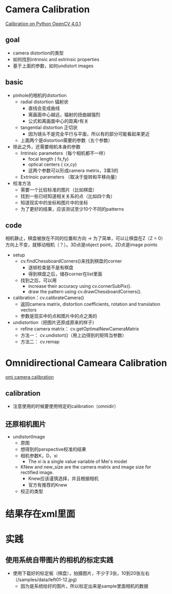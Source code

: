 # Camera Calibration
[Calibration on Python OpenCV 4.0.1](https://docs.opencv.org/4.0.1/dc/dbb/tutorial_py_calibration.html)
## goal
* camera distortion的类型
* 如何找到intrinsic and extrinsic properties
* 基于上面的参数，如何undistort images

## basic
* pinhole的相机的distortion
	* radial distortion 辐射状
		* 直线会变成曲线
		* 离画面中心越远，辐射的扭曲越强烈
		* 公式和离画面中心的距离r有关
	* tangential distortion 正切状
		* 因为镜头不是完全平行与平面，所以有的部分可能看起来更近
	* 上面两个是distortion需要的参数（五个参数）
* 除此之外，还需要相机本身的参数
	* Intrinsic parameters（每个相机都不一样）
		* focal length ( fx,fy) 
		* optical centers ( cx,cy)
		* 这两个参数可以形成camera metrix，3乘3的
	* Extrinsic parameters （取决于旋转和平移向量）
* 校准方法
	* 需要一个比较标准的图片（比如棋盘）
	* 找到一些已经知道相关关系的点（比如四个角）
	* 知道现实中的坐标和图片中的坐标
	* 为了更好的结果，应该测试至少10个不同的patterns

## code
相机静止，棋盘被放在不同的位置和方向 -> 为了简单，可以让棋盘在Z（Z = 0）方向上不变，就移动相机（？）。3D点是object point，2D点是image points
* setup
	* cv.findChessboardCorners()来找到棋盘的corner
		* 逐帧检查是不是有棋盘
		* 得到棋盘之后，储存corner在list里面
	* 找到之后，可以用
		* increase their accuracy using cv.cornerSubPix().
		* draw the pattern using cv.drawChessboardCorners().
* calibration：cv.calibrateCamera() 
	* 返回camera matrix, distortion coefficients, rotation and translation vectors
	* 参数是现实中的点和图片中的点之类的
* undistortion（把图片还原成原来的样子）
	* refine camera matrix： cv.getOptimalNewCameraMatrix
	* 方法一： cv.undistort()（用上边得到的矩阵当参数）
	* 方法二： cv.remap


# Omnidirectional Cameara Calibration
[omi camera calibration](https://docs.opencv.org/4.0.1/dd/d12/tutorial_omnidir_calib_main.html)
## calibration
* 注意使用的时候要使用特定的calibration（omnidir）
## 还原相机图片
* undistortImage
	* 原图
	* 想得到的perspective校准的结果
	* 相机参数K，D，xi
		* The xi is a single value variable of Mei's model
	* KNew and new_size are the camera matrix and image size for rectified image.
		* Knew应该谨慎选择，并且根据相机
		* 官方有推荐的Knew
	* 校正的类型

# 结果存在xml里面


# 实践
## 使用系统自带图片的相机的标定实践
* 使用下载好的标定板（棋盘），拍摄图片，不少于3张，10到20张左右（/samples/data/left01-12.jpg)
    * 因为是系统给好的图片，所以标定出来是sample里面相机的数据
